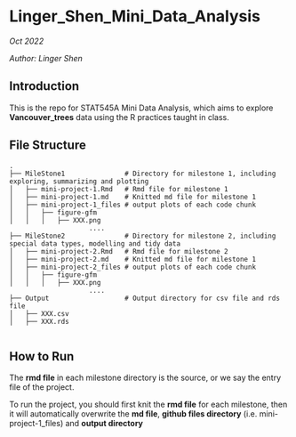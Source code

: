 # Linger_Shen_Mini_Data_Analysis

*Oct 2022*

*Author: Linger Shen*

## Introduction

This is the repo for STAT545A Mini Data Analysis, which aims to explore **Vancouver_trees** data using the R practices taught in class.



## File Structure

```
.
├── MileStone1               # Directory for milestone 1, including exploring, summarizing and plotting
│   ├── mini-project-1.Rmd   # Rmd file for milestone 1
│   ├── mini-project-1.md    # Knitted md file for milestone 1
│   ├── mini-project-1_files # output plots of each code chunk
│   │   ├── figure-gfm
│   │   │   ├── XXX.png
          			....
├── MileStone2               # Directory for milestone 2, including special data types, modelling and tidy data
│   ├── mini-project-2.Rmd   # Rmd file for milestone 2
│   ├── mini-project-2.md    # Knitted md file for milestone 1
│   ├── mini-project-2_files # output plots of each code chunk
│   │   ├── figure-gfm
│   │   │   ├── XXX.png
          			....
├── Output                   # Output directory for csv file and rds file
│   ├── XXX.csv
│   ├── XXX.rds
		
```



## How to Run

The **rmd file** in each milestone directory is the source, or we say the entry file of the project. 

To run the project, you should first knit the **rmd file** for each milestone, then it will automatically overwrite the **md file**,  **github files directory** (i.e. mini-project-1_files) and **output directory**